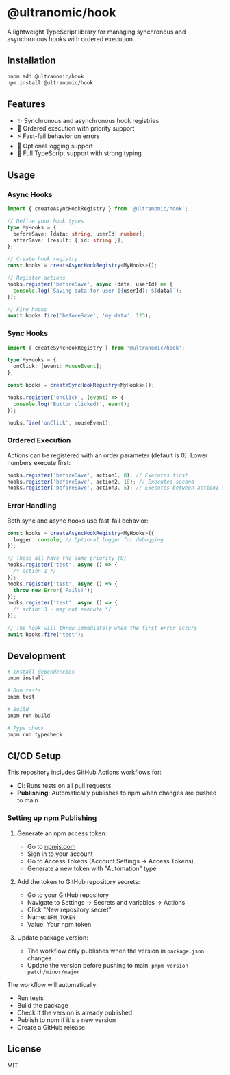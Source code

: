 # @ultranomic/hook

A lightweight TypeScript library for managing synchronous and asynchronous hooks with ordered execution.

## Installation

```bash
pnpm add @ultranomic/hook
npm install @ultranomic/hook
```

## Features

- ✨ Synchronous and asynchronous hook registries
- 🎯 Ordered execution with priority support
- ⚡ Fast-fail behavior on errors
- 📝 Optional logging support
- 💪 Full TypeScript support with strong typing

## Usage

### Async Hooks

```typescript
import { createAsyncHookRegistry } from '@ultranomic/hook';

// Define your hook types
type MyHooks = {
  beforeSave: [data: string, userId: number];
  afterSave: [result: { id: string }];
};

// Create hook registry
const hooks = createAsyncHookRegistry<MyHooks>();

// Register actions
hooks.register('beforeSave', async (data, userId) => {
  console.log(`Saving data for user ${userId}: ${data}`);
});

// Fire hooks
await hooks.fire('beforeSave', 'my data', 123);
```

### Sync Hooks

```typescript
import { createSyncHookRegistry } from '@ultranomic/hook';

type MyHooks = {
  onClick: [event: MouseEvent];
};

const hooks = createSyncHookRegistry<MyHooks>();

hooks.register('onClick', (event) => {
  console.log('Button clicked!', event);
});

hooks.fire('onClick', mouseEvent);
```

### Ordered Execution

Actions can be registered with an order parameter (default is 0). Lower numbers execute first:

```typescript
hooks.register('beforeSave', action1, 0); // Executes first
hooks.register('beforeSave', action2, 10); // Executes second
hooks.register('beforeSave', action3, 5); // Executes between action1 and action2
```

### Error Handling

Both sync and async hooks use fast-fail behavior:

```typescript
const hooks = createAsyncHookRegistry<MyHooks>({
  logger: console, // Optional logger for debugging
});

// These all have the same priority (0)
hooks.register('test', async () => {
  /* action 1 */
});
hooks.register('test', async () => {
  throw new Error('Fails!');
});
hooks.register('test', async () => {
  /* action 3 - may not execute */
});

// The hook will throw immediately when the first error occurs
await hooks.fire('test');
```

## Development

```bash
# Install dependencies
pnpm install

# Run tests
pnpm test

# Build
pnpm run build

# Type check
pnpm run typecheck
```

## CI/CD Setup

This repository includes GitHub Actions workflows for:

- **CI**: Runs tests on all pull requests
- **Publishing**: Automatically publishes to npm when changes are pushed to main

### Setting up npm Publishing

1. Generate an npm access token:
   - Go to [npmjs.com](https://www.npmjs.com/)
   - Sign in to your account
   - Go to Access Tokens (Account Settings → Access Tokens)
   - Generate a new token with "Automation" type

2. Add the token to GitHub repository secrets:
   - Go to your GitHub repository
   - Navigate to Settings → Secrets and variables → Actions
   - Click "New repository secret"
   - Name: `NPM_TOKEN`
   - Value: Your npm token

3. Update package version:
   - The workflow only publishes when the version in `package.json` changes
   - Update the version before pushing to main: `pnpm version patch/minor/major`

The workflow will automatically:

- Run tests
- Build the package
- Check if the version is already published
- Publish to npm if it's a new version
- Create a GitHub release

## License

MIT
